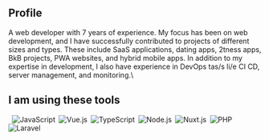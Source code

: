 ## Profile
A web developer with 7 years of experience. My focus has been on web
development, and I have successfully contributed to projects of different sizes and
types. These include SaaS applications, dating apps, 2tness apps, BkB projects, PWA
websites, and hybrid mobile apps. In addition to my expertise in development, I also
have experience in DevOps tas/s li/e CI CD, server management, and monitoring.\


## I am using these tools

&ensp;![JavaScript](https://img.shields.io/badge/-JavaScript-000000?style=flat-square&logo=JavaScript)&ensp;![Vue.js](https://img.shields.io/badge/-Vue.js-34495E?style=flat-square&logo=Vue.js)&ensp;![TypeScript](https://img.shields.io/badge/-TypeScript-007ACC?style=flat-square&logo=TypeScript&logoColor=FFFFFF)&ensp;![Node.js](https://img.shields.io/badge/-Node.js-303030?style=flat-square&logo=Node.js)&ensp;![Nuxt.js](https://img.shields.io/badge/-Nuxt.js-34495E?style=flat-square&logo=Nuxt.js)&ensp;![PHP](https://img.shields.io/badge/-PHP-34495E?style=flat-square&logo=PHP)&ensp;![Laravel](https://img.shields.io/badge/-Laravel-34495E?style=flat-square&logo=Laravel)&ensp;
